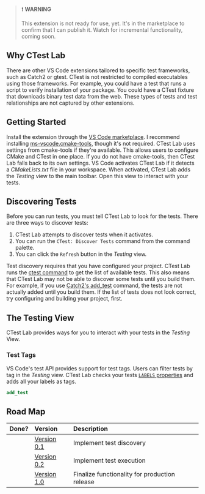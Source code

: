 <!-- Jekyll and Github Pages process this file into a website. A level -->
<!-- heading is redundant in the produced HTML. -->
<!-- markdownlint-disable MD041 -->

<!-- prettier-ignore -->
> ❗ **WARNING**
>
> This extension is not ready for use, yet. It's in the marketplace to confirm
> that I can publish it. Watch for incremental functionality, coming soon.

## Why CTest Lab

There are other VS Code extensions tailored to specific test frameworks, such as
Catch2 or gtest. CTest is not restricted to compiled executables using those
frameworks. For example, you could have a test that runs a script to verify
installation of your package. You could have a CTest fixture that downloads
binary test data from the web. These types of tests and test relationships are
not captured by other extensions.

## Getting Started

Install the extension through the
[VS Code marketplace](https://marketplace.visualstudio.com/items?itemName=brobeson.ctest-lab).
I recommend installing
[ms-vscode.cmake-tools](https://marketplace.visualstudio.com/items?itemName=ms-vscode.cmake-tools),
though it's not required. CTest Lab uses settings from cmake-tools if they're
available. This allows users to configure CMake and CTest in one place. If you
do not have cmake-tools, then CTest Lab falls back to its own settings. VS Code
activates CTest Lab if it detects a _CMakeLists.txt_ file in your workspace.
When activated, CTest Lab adds the _Testing_ view to the main toolbar. Open this
view to interact with your tests.

## Discovering Tests

Before you can run tests, you must tell CTest Lab to look for the tests. There
are three ways to discover tests:

1. CTest Lab attempts to discover tests when it activates.
1. You can run the `CTest: Discover Tests` command from the command palette.
1. You can click the `Refresh` button in the _Testing_ view.

Test discovery requires that you have configured your project. CTest Lab runs
the [ctest command]() to get the list of available tests. This also means that
CTest Lab may not be able to discover some tests until you build them. For
example, if you use [Catch2's add_test]() command, the tests are not actually
added until you build them. If the list of tests does not look correct, try
configuring and building your project, first.

## The Testing View

CTest Lab provides ways for you to interact with your tests in the _Testing_
View.

### Test Tags

VS Code's test API provides support for test tags. Users can filter tests by tag
in the _Testing_ view. CTest Lab checks your tests [`LABELS` properties]() and
adds all your labels as tags.

```cmake
add_test
```

## Road Map

| Done? | Version                                                          | Description                                   |
| :---- | :--------------------------------------------------------------- | :-------------------------------------------- |
|       | [Version 0.1](https://github.com/brobeson/ctest-lab/milestone/1) | Implement test discovery                      |
|       | [Version 0.2](https://github.com/brobeson/ctest-lab/milestone/2) | Implement test execution                      |
|       | [Version 1.0](https://github.com/brobeson/ctest-lab/milestone/2) | Finalize functionality for production release |
